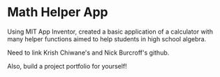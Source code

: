 # Math Helper App

Using MIT App Inventor, created a basic application of a calculator with many helper functions aimed to help students in high school algebra.

Need to link Krish Chiwane's and Nick Burcroff's github. 

Also, build a project portfolio for yourself!
